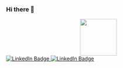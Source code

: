 ### Hi there 👋

<div id="header" align="center">
  <img src="https://media.giphy.com/media/l378tGmR5D1MjdQ6Q/giphy.gif" width="100"/>
</div>

<div id="badges">
  <a href="https://www.linkedin.com/in/александра-кириллова-05732625b/">
    <img src="https://img.shields.io/badge/LinkedIn-blue?style=for-the-badge&logo=linkedin&logoColor=white" alt="LinkedIn Badge"/>
  </a>
    <a href="https://www.linkedin.com/in/александра-кириллова-05732625b/">
    <img src="https://img.shields.io/badge/Habr-Freelance-blue" alt="LinkedIn Badge"/>
  </a>
</div>


